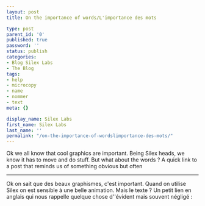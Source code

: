 ```yaml
---
layout: post
title: On the importance of words/L'importance des mots

type: post
parent_id: '0'
published: true
password: ''
status: publish
categories:
- Blog Silex Labs
- The Blog
tags:
- help
- microcopy
- name
- nommer
- text
meta: {}

display_name: Silex Labs
first_name: Silex Labs
last_name: ''
permalink: "/on-the-importance-of-wordslimportance-des-mots/"
---
```


Ok we all know that cool graphics are important. Being Silex heads, we know it has to move and do stuff. But what about the words ? A quick link to a post that reminds us of something obvious but often


------------------------------  
Ok on sait que des beaux graphismes, c'est important. Quand on utilise Silex on est sensible à une belle animation. Mais le texte ? Un petit lien en anglais qui nous rappelle quelque chose d''évident mais souvent négligé
:  
